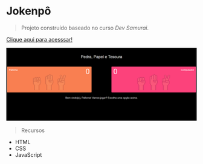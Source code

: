 # Jokenpô

> Projeto construído baseado no curso *Dev Samurai*.

[Clique aqui para acesssar!](https://p4llom4.github.io/Jokenpo)

![preview](./.github/preview.png)

> Recursos
- HTML
- CSS
- JavaScript
